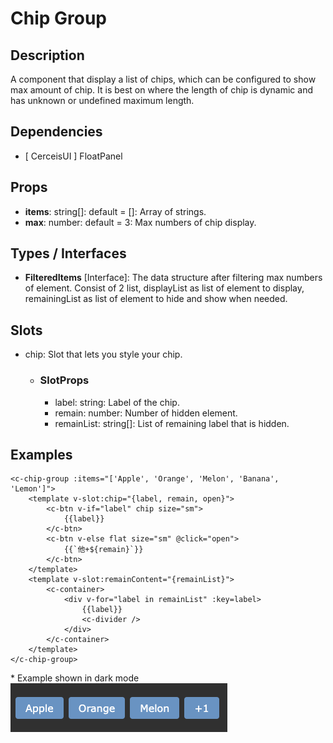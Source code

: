 # Chip Group

## Description
A component that display a list of chips, which can be configured to show max amount of chip. It is best on where the length of chip is dynamic and has unknown or undefined maximum length.

## Dependencies 
- [ CerceisUI ] FloatPanel

## Props
- **items**: string[]: default = []: Array of strings.
- **max**: number: default = 3: Max numbers of chip display.

## Types / Interfaces
- **FilteredItems** [Interface]: The data structure after filtering max numbers of element. Consist of 2 list, displayList as list of element to display, remainingList as list of element to hide and show when needed.

## Slots
- chip: Slot that lets you style your chip.
    - ### SlotProps
        - label: string: Label of the chip.
        - remain: number: Number of hidden element.
        - remainList: string[]: List of remaining label that is hidden.

## Examples
```
<c-chip-group :items="['Apple', 'Orange', 'Melon', 'Banana', 'Lemon']">
    <template v-slot:chip="{label, remain, open}">
        <c-btn v-if="label" chip size="sm">
            {{label}}
        </c-btn>
        <c-btn v-else flat size="sm" @click="open">
            {{`他+${remain}`}}
        </c-btn>
    </template>
    <template v-slot:remainContent="{remainList}">
        <c-container>
            <div v-for="label in remainList" :key=label>
                {{label}}
                <c-divider />
            </div>
        </c-container>
    </template>
</c-chip-group>
```
\* Example shown in dark mode  
![](../../DocumentationAsset/images/ChipGroup-i01.png)